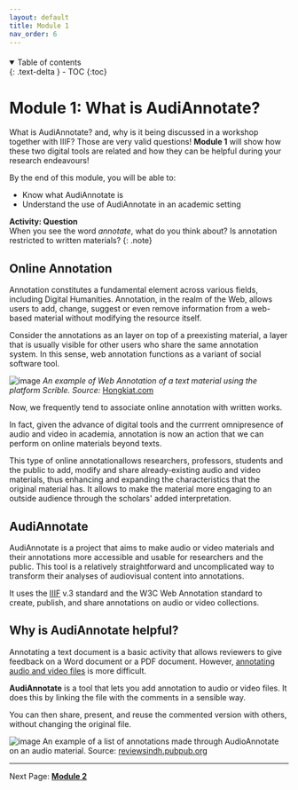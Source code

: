 ```yaml
---
layout: default
title: Module 1
nav_order: 6
---
```


<p style="margin-bottom: 20px"></p>

<details open markdown="block">
  <summary>
    Table of contents
  </summary>
  {: .text-delta }
 - TOC
{:toc}
</details>

# Module 1: What is AudiAnnotate?


What is AudiAnnotate? and, why is it being discussed in a workshop together with IIIF? Those are very valid questions! **Module 1** will show how these two digital tools are related and how they can be helpful during your research endeavours!


By the end of this module, you will be able to:

* Know what AudiAnnotate is
* Understand the use of AudiAnnotate in an academic setting


**Activity: Question** <br> When you see the word *annotate*, what do you think about? Is annotation restricted to written materials?
{: .note}


## Online Annotation

Annotation constitutes a fundamental element across various fields, including Digital Humanities. Annotation, in the realm of the Web, allows users to add, change, suggest or even remove information from a web-based material without modifying the resource itself.

Consider the annotations as an layer on top of a preexisting material, a layer that is usually visible for other users who share the same annotation system. In this sense, web annotation functions as a variant of social software tool.

![image](https://github.com/mylovedsystem/IntrotoIIIF/assets/140271862/7d69bda7-c569-4df3-a8ba-a1acf2a0b676)
*An example of Web Annotation of a text material using the platform Scrible. Source:* [Hongkiat.com](https://www.hongkiat.com/blog/top-web-annotation-and-markup-tools/)


Now, we frequently tend to associate online annotation with written works.<br> 

In fact, given the advance of digital tools and the currrent omnipresence of audio and video in academia, annotation is now an action that we can perform on online materials beyond texts. <br> 

This type of online annotationallows researchers, professors, students and the public to add, modify and share already-existing audio and video materials, thus enhancing and expanding the characteristics that the original material has. It allows to make the material more engaging to an outside audience through the scholars' added interpretation.

## AudiAnnotate 

AudiAnnotate is a project that aims to make audio or video materials and their annotations more accessible and usable for researchers and the public. This tool is a relatively straightforward and uncomplicated way to transform their analyses of audiovisual content into annotations.

It uses the [IIIF](https://mylovedsystem.github.io/IntrotoIIIF/content/Module1IIIF.html#module-1-what-is-iiif) v.3 standard and the W3C Web Annotation standard to create, publish, and share annotations on audio or video collections. 

## Why is AudiAnnotate helpful?


Annotating a text document is a basic activity that allows reviewers to give feedback on a Word document or a PDF document. However, <u>annotating audio and video files</u> is more difficult.

**AudiAnnotate** is a tool that lets you add annotation to audio or video files. It does this by linking the file with the comments in a sensible way. 

You can then share, present, and reuse the commented version with others, without changing the original file.

![image](https://github.com/mylovedsystem/IntrotoIIIF/assets/140271862/da3a3676-6d34-4194-964f-de917874d1d9)
An example of a list of annotations made through AudioAnnotate on an audio material. Source: [reviewsindh.pubpub.org](https://reviewsindh.pubpub.org/pub/audiannotate/release/4)

 
---
Next Page: [**Module 2**](https://mylovedsystem.github.io/IntrotoIIIF/content/Module2AA.html)

